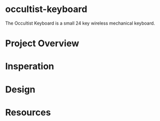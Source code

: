 # occultist-keyboard
The Occultist Keyboard is a small 24 key wireless mechanical keyboard.

# Project Overview

# Insperation

# Design

# Resources
